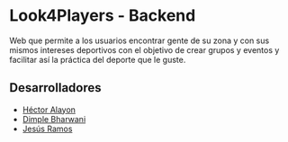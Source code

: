 # Look4Players - Backend

Web que permite a los usuarios encontrar gente de su zona y con sus mismos intereses deportivos con el objetivo
de crear grupos y eventos y facilitar así la práctica del deporte que le guste.

## Desarrolladores

 - [Héctor Alayon](https://github.com/HAlayon)
 - [Dimple Bharwani](https://github.com/dimplebharwani)
 - [Jesús Ramos](https://github.com/JeramDev)
